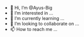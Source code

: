- 👋 Hi, I’m @Ayus-Big
- 👀 I’m interested in ...
- 🌱 I’m currently learning ...
- 💞️ I’m looking to collaborate on ...
- 📫 How to reach me ...

<!---
Ayus-Big/Ayus-Big is a ✨ special ✨ repository because its `README.md` (this file) appears on your GitHub profile.
You can click the Preview link to take a look at your changes.
--->
